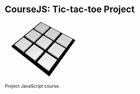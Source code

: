 # CourseJS: Tic-tac-toe Project
![tic-tac-toe](https://github.com/DanubiaM/Course-tic-tac-toe-project/blob/master/Tic_Tac_Toe.gif)

Project  JavaScript course.
